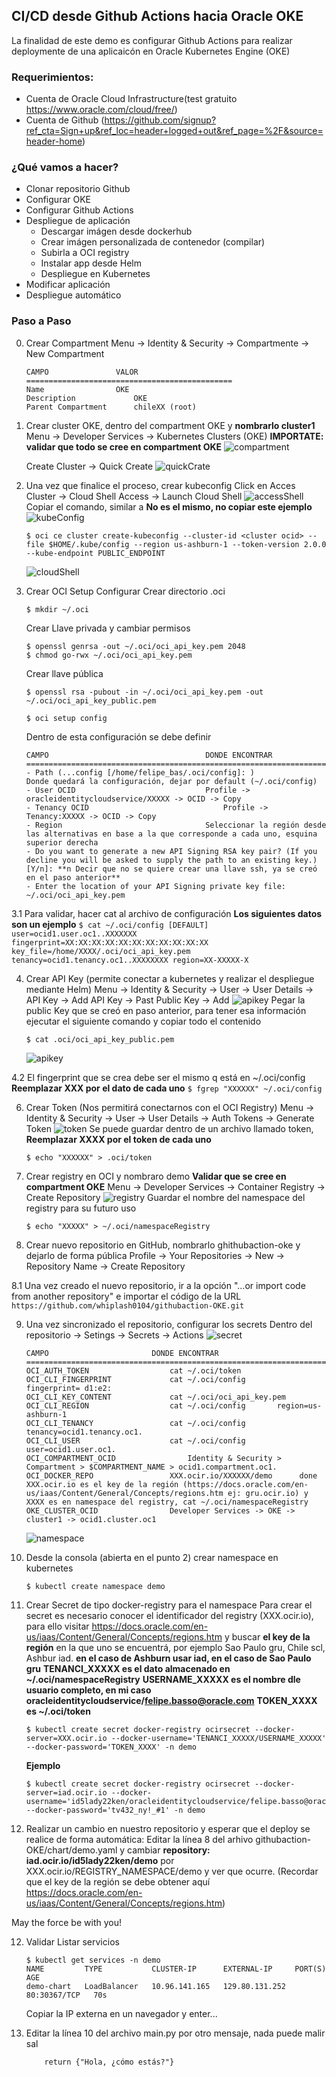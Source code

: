 ## CI/CD desde Github Actions hacia Oracle OKE

La finalidad de este demo es configurar Github Actions para realizar deploymente de una aplicaicón en Oracle Kubernetes Engine (OKE)


### Requerimientos:

- Cuenta de Oracle Cloud Infrastructure(test gratuito https://www.oracle.com/cloud/free/)
- Cuenta de Github (https://github.com/signup?ref_cta=Sign+up&ref_loc=header+logged+out&ref_page=%2F&source=header-home)

### ¿Qué vamos a hacer?

- Clonar repositorio Github
- Configurar OKE
- Configurar Github Actions
- Despliegue de aplicación
	- Descargar imágen desde dockerhub
	- Crear imágen personalizada de contenedor (compilar)
	- Subirla a OCI registry
	- Instalar app desde Helm
	- Despliegue en Kubernetes
- Modificar aplicación
- Despliegue automático 

### Paso a Paso
0. Crear Compartment
	Menu -> Identity & Security -> Compartmente -> New Compartment
	```
	CAMPO				VALOR
	==============================================
	Name		 		OKE
	Description 			OKE
	Parent Compartment 		chileXX (root)
	```
	
1. Crear cluster OKE, dentro del compartment OKE y **nombrarlo cluster1**
	Menu -> Developer Services -> Kubernetes Clusters (OKE)
	**IMPORTATE: validar que todo se cree en compartment OKE**
	![compartment](img/CompartmentOKE.PNG)
	
	Create Cluster -> Quick Create 
	![quickCrate](img/createOKE.PNG)

2. Una vez que finalice el proceso, crear kubeconfig
	Click en 
	Acces Cluster -> Cloud Shell Access -> Launch Cloud Shell 
	![accessShell](img/accessShell.PNG)
	Copiar el comando, similar a **No es el mismo, no copiar este ejemplo**
	![kubeConfig](img/kubeConfig.PNG)
    ```
    $ oci ce cluster create-kubeconfig --cluster-id <cluster ocid> --file $HOME/.kube/config --region us-ashburn-1 --token-version 2.0.0  --kube-endpoint PUBLIC_ENDPOINT
    ```
    ![cloudShell](img/cloudshell.PNG)
    
3. Crear OCI Setup Configurar
	Crear directorio .oci
	```
	$ mkdir ~/.oci
	```
	
	Crear Llave privada y cambiar permisos
	```
	$ openssl genrsa -out ~/.oci/oci_api_key.pem 2048
	$ chmod go-rwx ~/.oci/oci_api_key.pem
	```
	
	Crear llave pública
	```
	$ openssl rsa -pubout -in ~/.oci/oci_api_key.pem -out ~/.oci/oci_api_key_public.pem
	```
	
	```
	$ oci setup config
	```
	Dentro de esta configuración se debe definir
	```
	CAMPO									DONDE ENCONTRAR
	===================================================================================
	- Path (...config [/home/felipe_bas/.oci/config]: ) 			Donde quedará la configuración, dejar por default (~/.oci/config)
	- User OCID								Profile -> oracleidentitycloudservice/XXXXX -> OCID -> Copy
	- Tenancy OCID								Profile -> Tenancy:XXXXX -> OCID -> Copy
	- Region 								Seleccionar la región desde las alternativas en base a la que corresponde a cada uno, esquina superior derecha		
	- Do you want to generate a new API Signing RSA key pair? (If you decline you will be asked to supply the path to an existing key.) [Y/n]: **n Decir que no se quiere crear una llave ssh, ya se creó en el paso anterior**
	- Enter the location of your API Signing private key file: 		~/.oci/oci_api_key.pem
	```
3.1 Para validar, hacer cat al archivo de configuración **Los siguientes datos son un ejemplo** 
	```
	$ cat ~/.oci/config
		[DEFAULT]
		user=ocid1.user.oc1..XXXXXXX
		fingerprint=XX:XX:XX:XX:XX:XX:XX:XX:XX:XX:XX
		key_file=/home/XXXX/.oci/oci_api_key.pem
		tenancy=ocid1.tenancy.oc1..XXXXXXXX
		region=XX-XXXXX-X
	```
	
4. Crear API Key (permite conectar a kubernetes y realizar el despliegue mediante Helm)
	Menu -> Identity & Security -> User -> User Details -> API Key -> Add API Key -> Past Public Key -> Add
	![apikey](img/userAPIKeys.PNG)
	Pegar la public Key que se creó en paso anterior, para tener esa información ejecutar el siguiente comando y copiar todo el contenido 
	```
	$ cat .oci/oci_api_key_public.pem
	```
	![apikey](img/addAPIKeys.PNG)

4.2 El fingerprint que se crea debe ser el mismo q está en ~/.oci/config **Reemplazar XXX por el dato de cada uno**
	```
	$ fgrep "XXXXXX" ~/.oci/config
	```
	
6. Crear Token (Nos permitirá conectarnos con el OCI Registry)
	Menu -> Identity & Security -> User -> User Details -> Auth Tokens -> Generate Token
	![token](img/auth.PNG)
	Se puede guardar dentro de un archivo llamado token, **Reemplazar XXXX por el token de cada uno**
	```
	$ echo "XXXXXX" > .oci/token
	```
7. Crear registry en OCI y nombraro demo **Validar que se cree en compartment OKE**
	Menu -> Developer Services -> Container Registry -> Create Repository
	![registry](img/registry.PNG)
	Guardar el nombre del namespace del registry para su futuro uso
	```
	$ echo "XXXXX" > ~/.oci/namespaceRegistry
	```

8. Crear nuevo repositorio en GitHub, nombrarlo ghithubaction-oke y dejarlo de forma pública
	Profile -> Your Repositories -> New -> Repository Name -> Create Repository
	
8.1 Una vez creado el nuevo repositorio, ir a la opción "…or import code from another repository" e importar el código de la URL 
	```
	https://github.com/whiplash0104/githubaction-OKE.git
	```
	
9. Una vez sincronizado el repositorio, configurar los secrets
	Dentro del repositorio -> Setings -> Secrets -> Actions
	![secret](img/secrets.PNG)
	```
	CAMPO						DONDE ENCONTRAR
	========================================================================================================================
	OCI_AUTH_TOKEN					cat ~/.oci/token
	OCI_CLI_FINGERPRINT				cat ~/.oci/config		fingerprint= d1:e2:  			
	OCI_CLI_KEY_CONTENT				cat ~/.oci/oci_api_key.pem 		
	OCI_CLI_REGION					cat ~/.oci/config		region=us-ashburn-1
	OCI_CLI_TENANCY					cat ~/.oci/config		tenancy=ocid1.tenancy.oc1.
	OCI_CLI_USER					cat ~/.oci/config		user=ocid1.user.oc1.
	OCI_COMPARTMENT_OCID				Identity & Security > Compartment > $COMPARTMENT_NAME > ocid1.compartment.oc1.
	OCI_DOCKER_REPO					XXX.ocir.io/XXXXXX/demo      done XXX.ocir.io es el key de la región (https://docs.oracle.com/en-us/iaas/Content/General/Concepts/regions.htm ej: gru.ocir.io) y XXXX es en namespace del registry, cat ~/.oci/namespaceRegistry 
	OKE_CLUSTER_OCID				Developer Services -> OKE -> cluster1 -> ocid1.cluster.oc1 
	```
	![namespace](img/namespaceRegistry.PNG)

10. Desde la consola (abierta en el punto 2) crear namespace en kubernetes
	```
	$ kubectl create namespace demo
	```
	
11. Crear Secret de tipo docker-registry para el namespace
	Para crear el secret es necesario conocer el identificador del registry (XXX.ocir.io), para ello visitar https://docs.oracle.com/en-us/iaas/Content/General/Concepts/regions.htm y buscar **el key de la región** en la que uno se encuentrá, por ejemplo Sao Paulo gru, Chile scl, Ashbur iad. 
	**en el caso de Ashburn usar iad, en el caso de Sao Paulo gru** 
	**TENANCI_XXXXX es el dato almacenado en ~/.oci/namespaceRegistry**
	**USERNAME_XXXXX es el nombre dle usuario completo, en mi caso oracleidentitycloudservice/felipe.basso@oracle.com**
	**TOKEN_XXXX es ~/.oci/token**
	```
	$ kubectl create secret docker-registry ocirsecret --docker-server=XXX.ocir.io --docker-username='TENANCI_XXXXX/USERNAME_XXXXX' --docker-password='TOKEN_XXXX' -n demo
	```
	**Ejemplo**
	```
	$ kubectl create secret docker-registry ocirsecret --docker-server=iad.ocir.io --docker-username='id5lady22ken/oracleidentitycloudservice/felipe.basso@oracle.com' --docker-password='tv432_ny!_#1' -n demo
	```

12. Realizar un cambio en nuestro repositorio y esperar que el deploy se realice de forma automática:
	Editar la línea 8 del arhivo githubaction-OKE/chart/demo.yaml y cambiar   **repository: iad.ocir.io/id5lady22ken/demo** por XXX.ocir.io/REGISTRY_NAMESPACE/demo y ver que ocurre. (Recordar que el key de la región se debe obtener aquí https://docs.oracle.com/en-us/iaas/Content/General/Concepts/regions.htm)

May the force be with you!

12. Validar
	Listar servicios
	```
	$ kubectl get services -n demo
	NAME         TYPE           CLUSTER-IP      EXTERNAL-IP     PORT(S)        AGE
	demo-chart   LoadBalancer   10.96.141.165   129.80.131.252   80:30367/TCP   70s
	```
	Copiar la IP externa en un navegador y enter...

14. Editar la línea 10 del archivo main.py por otro mensaje, nada puede malir sal
	```
	    return {"Hola, ¿cómo estás?"}
	```
